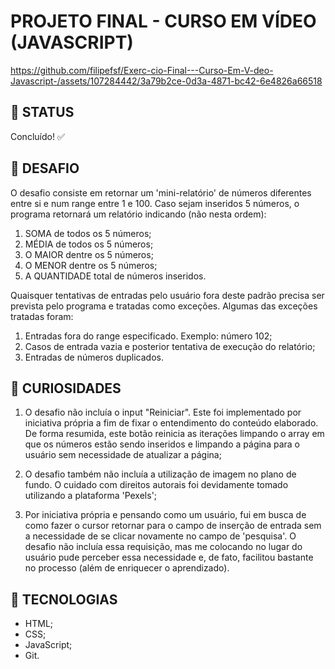 # PROJETO FINAL - CURSO EM VÍDEO (JAVASCRIPT)

https://github.com/filipefsf/Exerc-cio-Final---Curso-Em-V-deo-Javascript-/assets/107284442/3a79b2ce-0d3a-4871-bc42-6e4826a66518

## 🔗 STATUS
Concluído! ✅

## 🔗 DESAFIO
O desafio consiste em retornar um 'mini-relatório' de números diferentes entre si e num range entre 1 e 100.
Caso sejam inseridos 5 números, o programa retornará um relatório indicando (não nesta ordem):
  
  1) SOMA de todos os 5 números;
  2) MÉDIA de todos os 5 números;
  3) O MAIOR dentre os 5 números;
  4) O MENOR dentre os 5 números;
  5) A QUANTIDADE total de números inseridos.

Quaisquer tentativas de entradas pelo usuário fora deste padrão precisa ser prevista pelo programa e tratadas como exceções. Algumas das exceções tratadas foram:
  1) Entradas fora do range especificado. Exemplo: número 102;
  2) Casos de entrada vazia e posterior tentativa de execução do relatório;
  3) Entradas de números duplicados.

## 🔗 CURIOSIDADES
  1) O desafio não incluía o input "Reiniciar". Este foi implementado por iniciativa própria a fim de fixar o entendimento do conteúdo elaborado. De forma resumida, este botão reinicia as iterações limpando o array em que os números estão sendo inseridos e limpando a página para o usuário sem necessidade de atualizar a página;

  2) O desafio também não incluía a utilização de imagem no plano de fundo. O cuidado com direitos autorais foi devidamente tomado utilizando a plataforma 'Pexels';

  3) Por iniciativa própria e pensando como um usuário, fui em busca de como fazer o cursor retornar para o campo de inserção de entrada sem a necessidade de se clicar novamente no campo de 'pesquisa'. O desafio não incluía essa requisição, mas me colocando no lugar do usuário pude perceber essa necessidade e, de fato, facilitou bastante no processo (além de enriquecer o aprendizado).

## 🔗 TECNOLOGIAS
  - HTML;
  - CSS;
  - JavaScript;
  - Git.
